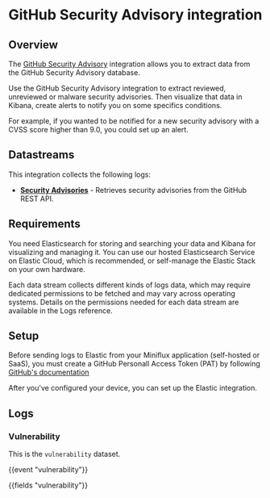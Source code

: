 # GitHub Security Advisory integration

## Overview

The [GitHub Security Advisory](https://github.com/advisories) integration allows you to extract data from the GitHub Security Advisory database. 

Use the GitHub Security Advisory integration to extract reviewed, unreviewed or malware security advisories. Then visualize that data in Kibana, create alerts to notify you on some specifics conditions.

For example, if you wanted to be notified for a new security advisory with a CVSS score higher than 9.0, you could set up an alert. 

## Datastreams

This integration collects the following logs:

- **[Security Advisories](https://docs.github.com/en/rest/security-advisories/global-advisories?apiVersion=2022-11-28)** - Retrieves security advisories from the GitHub REST API. 

## Requirements

You need Elasticsearch for storing and searching your data and Kibana for visualizing and managing it. You can use our hosted Elasticsearch Service on Elastic Cloud, which is recommended, or self-manage the Elastic Stack on your own hardware.

Each data stream collects different kinds of logs data, which may require dedicated permissions to be fetched and may vary across operating systems. Details on the permissions needed for each data stream are available in the Logs reference.

## Setup

Before sending logs to Elastic from your Miniflux application (self-hosted or SaaS), you must create a GitHub Personall Access Token (PAT) by following [GitHub's documentation](https://docs.github.com/en/authentication/keeping-your-account-and-data-secure/managing-your-personal-access-tokens)

After you've configured your device, you can set up the Elastic integration.

## Logs

### Vulnerability

This is the `vulnerability` dataset.

{{event "vulnerability"}}

{{fields "vulnerability"}}
